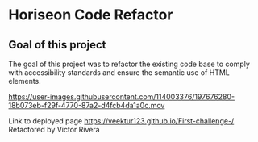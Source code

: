 # Horiseon Code Refactor

## Goal of this project

The goal of this project was to refactor the existing code base to comply with accessibility standards and ensure the semantic use of HTML elements.


https://user-images.githubusercontent.com/114003376/197676280-18b073eb-f29f-4770-87a2-d4fcb4da1a0c.mov


Link to deployed page https://veektur123.github.io/First-challenge-/ 
Refactored by Victor Rivera 


